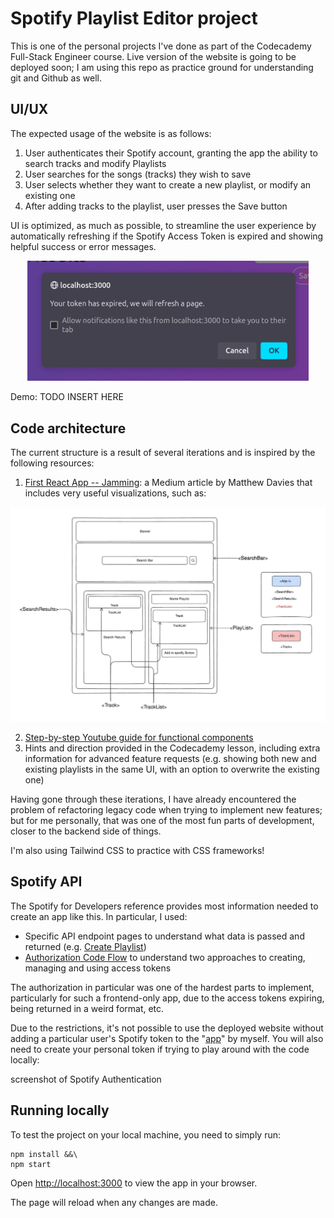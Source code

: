 # Spotify Playlist Editor project

This is one of the personal projects I've done as part of the Codecademy Full-Stack Engineer course. Live version of the website is going to be deployed soon; I am using this repo as practice ground for understanding git and Github as well.

## UI/UX

The expected usage of the website is as follows:
1. User authenticates their Spotify account, granting the app the ability to search tracks and modify Playlists
2. User searches for the songs (tracks) they wish to save
3. User selects whether they want to create a new playlist, or modify an existing one
4. After adding tracks to the playlist, user presses the Save button

UI is optimized, as much as possible, to streamline the user experience by automatically refreshing if the Spotify Access Token is expired and showing helpful success or error messages.

<p align="center">
    <img src="img/UI_Token_Expiration_Confirm.png" width="450">
</p>

Demo: TODO INSERT HERE

## Code architecture

The current structure is a result of several iterations and is inspired by the following resources:

1. [First React App -- Jamming](https://medium.com/@davies.matt.02/first-react-app-jamming-f98d9583e54c): a Medium article by Matthew Davies that includes very useful visualizations, such as:

![UI structure](img/UI_structure.jpg)

2. [Step-by-step Youtube guide for functional components](https://www.youtube.com/watch?v=BeZUvaACVEA)
3. Hints and direction provided in the Codecademy lesson, including extra information for advanced feature requests (e.g. showing both new and existing playlists in the same UI, with an option to overwrite the existing one)

Having gone through these iterations, I have already encountered the problem of refactoring legacy code when trying to implement new features; but for me personally, that was one of the most fun parts of development, closer to the backend side of things.

I'm also using Tailwind CSS to practice with CSS frameworks!

## Spotify API

The Spotify for Developers reference provides most information needed to create an app like this. In particular, I used:
* Specific API endpoint pages to understand what data is passed and returned (e.g. [Create Playlist](https://developer.spotify.com/documentation/web-api/reference/create-playlist))
* [Authorization Code Flow](https://developer.spotify.com/documentation/web-api/tutorials/code-flow) to understand two approaches to creating, managing and using access tokens

The authorization in particular was one of the hardest parts to implement, particularly for such a frontend-only app, due to the access tokens expiring, being returned in a weird format, etc.

Due to the restrictions, it's not possible to use the deployed website without adding a particular user's Spotify token to the "[app](https://developer.spotify.com/documentation/web-api/tutorials/getting-started#create-an-app)" by myself. You will also need to create your personal token if trying to play around with the code locally:

screenshot of Spotify Authentication

## Running locally

To test the project on your local machine, you need to simply run:

```
npm install &&\
npm start
```

Open [http://localhost:3000](http://localhost:3000) to view the app in your browser.

The page will reload when any changes are made.